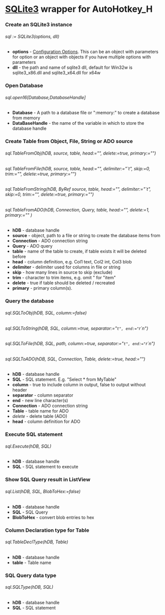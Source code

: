 # [SQLite3](https://www.sqlite.org) wrapper for AutoHotkey_H

### Create an SQLite3 instance
###### sql := SQLite3(options, dll)
* **options**  -  [Configuration Options](https://www.sqlite.org/c3ref/c_config_covering_index_scan.html). This can be an object with parameters for option or an object with objects if you have multiple options with parameters
* **dll** - the path and name of sqlite3 dll, default for Win32w is sqlite3_x86.dll and sqlite3_x64.dll for x64w


### Open Database
###### sql.open16[Database,DatabaseHandle]
* **Database** - A path to a database file or ":memory:" to create a database from memory
* **DataBaseHandle** - the name of the variable in which to store the database handle

### Create Table from Object, File, String or ADO source
###### sql.TableFromObj(hDB, source, table, head:="", delete:=true, primary:="")
###### sql.TableFromFile(hDB, source, table, head:="", delimiter:="`t", skip:=0, trim:="", delete:=true, primary:="")
###### sql.TableFromString(hDB, ByRef source, table, head:="", delimiter:="`t", skip:=0, trim:="", delete:=true, primary:="")
###### sql.TableFromADO(hDB, Connection, Query, table, head:="", delete:=1, primary:="" )
* **hDB** - database handle
* **source** - object, path to a file or string to create the database items from
* **Connection** - ADO connection string
* **Query** - ADO query
* **table** - name of the table to create, if table exists it will be deleted before
* **head** - column definition, e.g. Col1 text, Col2 int, Col3 blob
* **delimiter** - delimiter used for columns in file or string
* **skip** - how many lines in source to skip (exclude)
* **trim** - character to trim items, e.g. omit " for "item"
* **delete** - true if table should be deleted / recreated
* **primary** - primary column(s).

### Query the database
###### sql.SQLToObj(hDB, SQL, column:=false)
###### sql.SQLToString(hDB, SQL, column:=true, separator:="`t", end:="`r`n")
###### sql.SQLToFile(hDB, SQL, path, column:=true, separator:="`t", end:="`r`n")
###### sql.SQLToADO(hDB, SQL, Connection, Table, delete:=true, head:="")
* **hDB** - database handle
* **SQL** - SQL statement. E.g. "Select * from MyTable"
* **column** - true to include column in output, false to output without header
* **separator** - column separator
* **end** - new line character(s)
* **Connection** - ADO connection string
* **Table** - table name for ADO
* *delete* - delete table (ADO)
* **head** - column definition for ADO

### Execute SQL statement
###### sql.Execute(hDB, SQL)
* **hDB** - database handle
* **SQL** - SQL statement to execute

### Show SQL Query result in ListView
###### sql.List(hDB, SQL, BlobToHex:=false)
* **hDB** - database handle
* **SQL** - SQL Query
* **BlobToHex** - convert blob entries to hex

### Column Declaration type for Table
###### sql.TableDeclType(hDB, Table)
* **hDB** - database handle
* **table** - Table name

### SQL Query data type
###### sql.SQLType(hDB, SQL)
* **hDB** - database handle
* **SQL** - SQL statement
